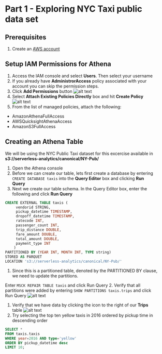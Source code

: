 # Part 1 - Exploring NYC Taxi public data set

## Prerequisites

1. Create an [AWS account](https://aws.amazon.com/free/)

## Setup IAM Permissions for Athena

1. Access the IAM console and select **Users**.  Then select your username
2. If you already have **AdministrorAccess** policy associated with your account you can skip the permission steps.
3. Click **Add Permissions** button
![alt text](http://amazonathenahandson.s3-website-us-east-1.amazonaws.com/images/select_user.png "Add Permissions")
1. Select **Attach Existing Policies Directly** box and hit **Create Policy**
![alt text](http://amazonathenahandson.s3-website-us-east-1.amazonaws.com/images/add_permission.png "Attach Existing Policies Directly")
1. From the list of managed policies, attach the following:
  - AmazonAthenaFullAccess
  - AWSQuicksightAthenaAccess
  - AmazonS3FullAccess
## Creating an Athena Table
We will be using the NYC Public Taxi dataset for this excercise available in **s3://serverless-analytics/canonical/NY-Pub/**

1. Open the Athena console
2. Before we can create our table, lets first create a database by entering `CREATE DATABASE taxis` into the **Query Editor** box and clicking **Run Query**
3. Next we create our table schema. In the Query Editor box, enter the following and click **Run Query**

```sql
CREATE EXTERNAL TABLE taxis (
     vendorid STRING,
     pickup_datetime TIMESTAMP,
     dropoff_datetime TIMESTAMP,
     ratecode INT,
     passenger_count INT,
     trip_distance DOUBLE,
     fare_amount DOUBLE,
     total_amount DOUBLE,
     payment_type INT
    )
PARTITIONED BY (YEAR INT, MONTH INT, TYPE string)
STORED AS PARQUET
LOCATION 's3://serverless-analytics/canonical/NY-Pub/'
```

1. Since this is a partitioned table, denoted by the PARTITIONED BY clause, we need to update the partitions.<br>

Enter `MSCK REPAIR TABLE taxis` and click Run Query
2. Verify that all partitions were added by entering `SHOW PARTITIONS taxis.trips` and click Run Query
![alt text](http://amazonathenahandson.s3-website-us-east-1.amazonaws.com/images/show_partitions.png "SHOW PARTITIONS trips")
1. Verify that we have data by clicking the icon to the right of our **Trips** table
![alt text](http://amazonathenahandson.s3-website-us-east-1.amazonaws.com/images/select_taxis.png "Select Trips Table")
1. Try selecting the top ten yellow taxis in 2016 ordered by pickup time in descending order

```sql
SELECT *
FROM taxis.taxis
WHERE year=2016 AND type='yellow'
ORDER BY pickup_datetime desc
LIMIT 10;
```
